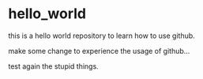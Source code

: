 # hello_world
this is a hello world repository to learn how to use github.


make some change to experience the usage of github...


test again the stupid things.

